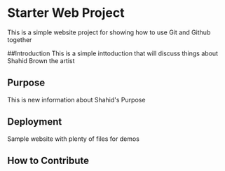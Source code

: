 # Starter Web Project

This is a simple website project for showing how to use Git and Github together

##Introduction
This is a simple inttoduction that will discuss things about Shahid Brown the artist

## Purpose
This is new information about Shahid's Purpose

## Deployment

Sample website with plenty of files for demos

## How to Contribute